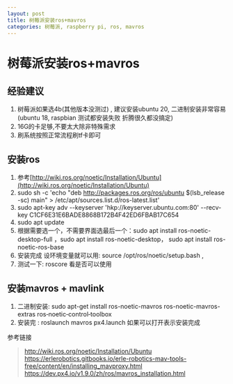 ```yaml
---
layout: post
title: 树莓派安装ros+mavros
categories: 树莓派, raspberry pi, ros, mavros
---
```


# 树莓派安装ros+mavros

## 经验建议

1. 树莓派如果选4b(其他版本没测过) , 建议安装ubuntu 20, 二进制安装非常容易 (ubuntu 18, raspbian 测试都安装失败 折腾很久都没搞定)
2. 16G的卡足够,不要太大除非特殊需求
3. 刷系统按照正常流程刷tf卡即可
 

## 安装ros

1. 参考[http://wiki.ros.org/noetic/Installation/Ubuntu](http://wiki.ros.org/noetic/Installation/Ubuntu)
2. sudo sh -c 'echo "deb http://packages.ros.org/ros/ubuntu $(lsb_release -sc) main" > /etc/apt/sources.list.d/ros-latest.list'
3. sudo apt-key adv --keyserver 'hkp://keyserver.ubuntu.com:80' --recv-key C1CF6E31E6BADE8868B172B4F42ED6FBAB17C654
4. sudo apt update
5. 根据需要选一个，不需要界面选最后一个：sudo apt install ros-noetic-desktop-full ，sudo apt install ros-noetic-desktop， sudo apt install ros-noetic-ros-base 
6. 安装完成 设环境变量就可以用:  source /opt/ros/noetic/setup.bash ,
7. 测试一下: roscore 看是否可以使用

## 安装mavros + mavlink
1. 二进制安装: sudo apt-get install ros-noetic-mavros ros-noetic-mavros-extras ros‐noetic‐control‐toolbox
2. 安装完 : roslaunch mavros px4.launch  如果可以打开表示安装完成


参考链接
> http://wiki.ros.org/noetic/Installation/Ubuntu
> https://erlerobotics.gitbooks.io/erle-robotics-mav-tools-free/content/en/installing_mavproxy.html
> https://dev.px4.io/v1.9.0/zh/ros/mavros_installation.html


